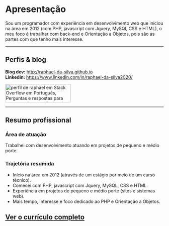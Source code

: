 # Apresentação

Sou um programador com experiência em desenvolvimento web que iniciou na área em 2012 (com PHP, javascript com Jquery, MySQl, CSS e HTML), o meu foco é trabalhar com back-end e Orientação a Objetos, pois são as partes com que tenho mais interesse. 

***

## Perfis & blog

**Blog dev:** http://raphael-da-silva.github.io \
**Linkedin:** https://www.linkedin.com/in/raphael-da-silva2020/

<a href="https://pt.stackoverflow.com/users/108790/raphael"><img src="https://pt.stackoverflow.com/users/flair/108790.png?theme=dark" width="208" height="58" alt="perfil de raphael em Stack Overflow em Portugu&#234;s, Perguntas e respostas para programadores profissionais e entusiastas" title="perfil de raphael em Stack Overflow em Portugu&#234;s, Perguntas e respostas para programadores profissionais e entusiastas"></a>

***

## Resumo profissional

### Área de atuação

Trabalhei com desenvolvimento atuando em projetos de pequeno e médio porte.

### Trajetória resumida

* Início na área em 2012 (através de um estágio por meio de um curso técnico).
* Comecei com PHP, javascript com Jquery, MySQL, CSS e HTML.
* Experiência em projetos de pequeno e médio porte (sites e sistemas web).
* Mais tempo, interesse e foco dedicado ao PHP e Orientação a Objetos.

## [**Ver o currículo completo**](https://github.com/raphael-da-silva/curriculo/blob/master/curriculo-raphael-da-silva.md)
